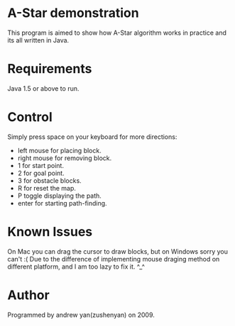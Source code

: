 A-Star demonstration
====================
This program is aimed to show how A-Star algorithm works in practice and its all written in Java. 

Requirements
============
Java 1.5 or above to run.

Control
=======
Simply press space on your keyboard for more directions:
* left mouse for placing block.
* right mouse for removing block.
* 1 for start point.
* 2 for goal point.
* 3 for obstacle blocks.
* R for reset the map.
* P toggle displaying the path.
* enter for starting path-finding.

Known Issues
============
On Mac you can drag the cursor to draw blocks, but on Windows sorry you can't :( 
Due to the difference of implementing mouse draging method on different platform,
and I am too lazy to fix it. ^_^

Author
======
Programmed by andrew yan(zushenyan) on 2009.
